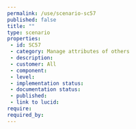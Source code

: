 ```yaml
---
permalink: /use/scenario-sc57
published: false
title: ""
type: scenario
properties:
 - id: SC57
 - category: Manage attributes of others
 - description: 
 - customer: All
 - component: 
 - level: 
 - implementation status: 
 - documentation status: 
 - published: 
 - link to lucid: 
require:
required_by:
---
```

